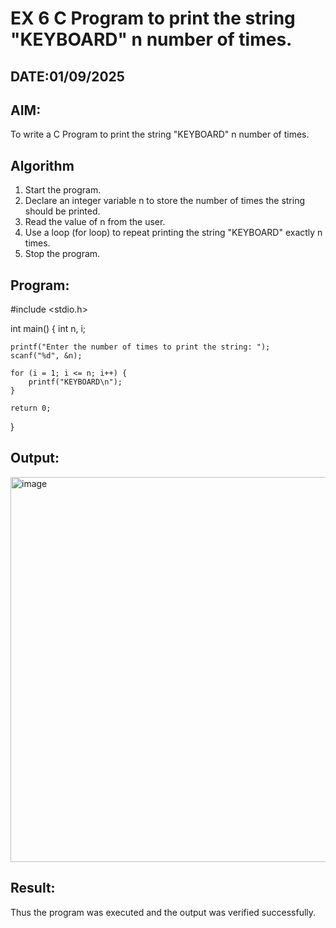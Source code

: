 # EX 6 C Program to print the string "KEYBOARD" n number of times.
## DATE:01/09/2025
## AIM:
To write a C Program to print the string "KEYBOARD" n number of times.

## Algorithm
1. Start the program.
2. Declare an integer variable n to store the number of times the string should be printed.
3. Read the value of n from the user.
4. Use a loop (for loop) to repeat printing the string "KEYBOARD" exactly n times. 
5. Stop the program.  

## Program:
#include <stdio.h>

int main() {
    int n, i;

    printf("Enter the number of times to print the string: ");
    scanf("%d", &n);

    for (i = 1; i <= n; i++) {
        printf("KEYBOARD\n");
    }

    return 0;
}
## Output:

<img width="1638" height="616" alt="image" src="https://github.com/user-attachments/assets/221b1d32-0e11-4d30-8274-71488b7bbb72" />


## Result:
Thus the program was executed and the output was verified successfully.

